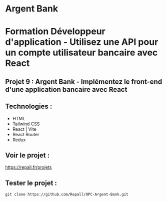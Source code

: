 # Argent Bank

# Formation Développeur d'application - Utilisez une API pour un compte utilisateur bancaire avec React

## Projet 9 : Argent Bank - Implémentez le front-end d'une application bancaire avec React
## Technologies :

- HTML
- Tailwind CSS
- React | Vite
- React Router
- Redux

## Voir le projet : 

https://repall.fr/projets

## Tester le projet :

```terminal
git clone https://github.com/Repall/OPC-Argent-Bank.git
```

